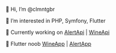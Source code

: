👋 Hi, I’m @clmntgbr

👀 I’m interested in PHP, Symfony, Flutter

🌱 Currently working on [AlertApi](https://github.com/clmntgbr/alert_api) | [WineApi](https://github.com/clmntgbr/wine_api) 

🌱 Flutter noob [WineApp](https://github.com/clmntgbr/wine_app) | [AlertApp](https://github.com/clmntgbr/alert_app)
